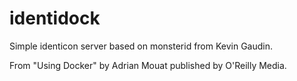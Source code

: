 identidock
==========
Simple identicon server based on monsterid from Kevin Gaudin.

From "Using Docker" by Adrian Mouat published by O'Reilly Media.